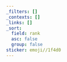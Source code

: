 ```yaml
---
_filters: []
_contexts: []
_links: []
_sort:
  field: rank
  asc: false
  group: false
sticker: emoji//1f4d0
---
```

